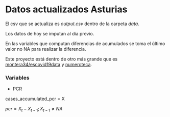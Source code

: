 # Datos actualizados Asturias

El csv que se actualiza es *output.csv* dentro de la carpeta *data*.

Los datos de hoy se imputan al día previo.

En las variables que computan diferencias de acumulados se toma el último valor no NA para realizar la diferencia.

Este proyecto está dentro de otro más grande que es [montera34/escovid19data](https://github.com/montera34/escovid19data) y [numeroteca](https://twitter.com/numeroteca?ref_src=twsrc%5Egoogle%7Ctwcamp%5Eserp%7Ctwgr%5Eauthor).

### Variables

- PCR

cases_accumulated_pcr = X

$pcr = X_t - X_{t-1}; X_{t-1} \neq NA$
